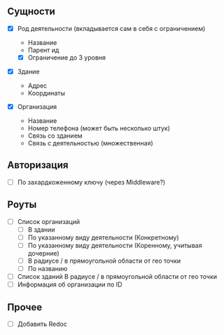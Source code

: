 ## Сущности

- [x] Род деятельности (вкладывается сам в себя с ограничением)
  - Название
  - Парент ид
  - [x] Ограничение до 3 уровня

- [x] Здание
  - Адрес
  - Координаты

- [x] Организация
  - Название
  - Номер телефона (может быть несколько штук)
  - Связь со зданием
  - Связь с деятельностью (множественная)

## Авторизация

- [ ] По захардкоженному ключу (через Middleware?)

## Роуты

- [ ] Список организаций
  - [ ] В здании
  - [ ] По указанному виду деятельности (Конкретному)
  - [ ] По указанному виду деятельности (Коренному, учитывая дочерние)
  - [ ] В радиусе / в прямоугольной области от гео точки
  - [ ] По названию
- [ ] Список зданий В радиусе / в прямоугольной области от гео точки
- [ ] Информация об организации по ID

## Прочее

- [ ] Добавить Redoc
